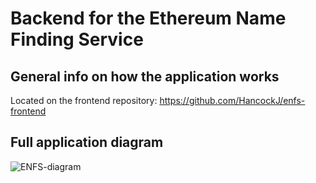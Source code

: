 # Backend for the Ethereum Name Finding Service
## General info on how the application works
Located on the frontend repository:
https://github.com/HancockJ/enfs-frontend


## Full application diagram
![ENFS-diagram](https://user-images.githubusercontent.com/20410305/202240177-ab831771-0c0c-4dcf-8d01-2314628d8784.png)
